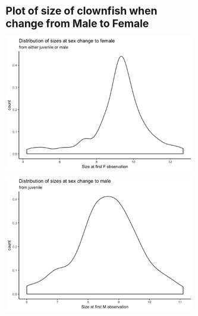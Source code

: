 Plot of size of clownfish when change from Male to Female
================

![](plot-clownfish-at-size-change-from-M-to-F_files/figure-markdown_github/plot%20females-1.png)

![](plot-clownfish-at-size-change-from-M-to-F_files/figure-markdown_github/plot%20males-1.png)
